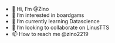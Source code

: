 - 👋 Hi, I’m @Zino
- 👀 I’m interested in boardgams
- 🌱 I’m currently learning Datascience
- 💞️ I’m looking to collaborate on LinusTTS
- 📫 How to reach me @zino2219

<!---
llZinoll/llZinoll is a ✨ special ✨ repository because its `README.md` (this file) appears on your GitHub profile.
You can click the Preview link to take a look at your changes.
--->
